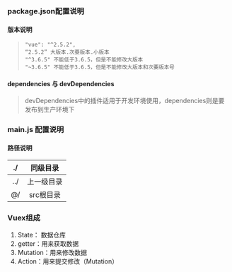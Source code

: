 ### package.json配置说明

#### 版本说明

> ```vue
> "vue": "^2.5.2",
> “2.5.2” 大版本.次要版本.小版本
> "^3.6.5" 不能低于3.6.5，但是不能修改大版本
> "~3.6.5" 不能低于3.6.5，但是不能修改大版本和次要版本号
> ```

#### dependencies 与 devDependencies

> devDependencies中的插件适用于开发环境使用，dependencies则是要发布到生产环境下

### main.js 配置说明

#### 路径说明

|  ./  |  同级目录  |
| :--: | :--------: |
| ../  | 上一级目录 |
|  @/  | src根目录  |

### Vuex组成

1. State： 数据仓库
2. getter：用来获取数据
3. Mutation：用来修改数据
4. Action：用来提交修改（Mutation）
